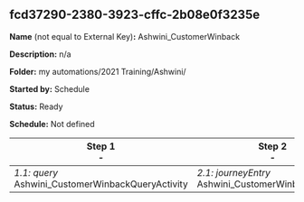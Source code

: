 ## fcd37290-2380-3923-cffc-2b08e0f3235e

**Name** (not equal to External Key)**:** Ashwini_CustomerWinback

**Description:** n/a

**Folder:** my automations/2021 Training/Ashwini/

**Started by:** Schedule

**Status:** Ready

**Schedule:** Not defined

| Step 1<br>_-_ | Step 2<br>_-_ |
| --- | --- |
| _1.1: query_<br>Ashwini_CustomerWinbackQueryActivity | _2.1: journeyEntry_<br>Ashwini_CustomerWinbackJourney |
